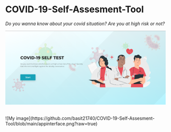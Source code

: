# COVID-19-Self-Assesment-Tool

_Do you wanna know about your covid situation? Are you at high risk or not?_
<p>

![My image](https://github.com/basit21740/COVID-19-Self-Assesment-Tool/blob/main/appinterface2.png?raw=true)
<p>
  <br>
![My image](https://github.com/basit21740/COVID-19-Self-Assesment-Tool/blob/main/appinterface.png?raw=true)
<p>

